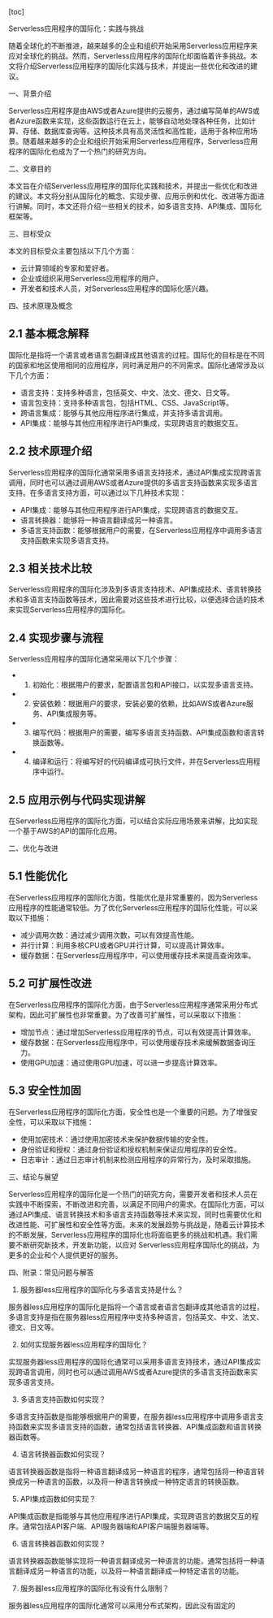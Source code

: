 
[toc]                    
                
                
Serverless应用程序的国际化：实践与挑战

随着全球化的不断推进，越来越多的企业和组织开始采用Serverless应用程序来应对全球化的挑战。然而，Serverless应用程序的国际化却面临着许多挑战。本文将介绍Serverless应用程序的国际化实践与技术，并提出一些优化和改进的建议。

一、背景介绍

Serverless应用程序是由AWS或者Azure提供的云服务，通过编写简单的AWS或者Azure函数来实现，这些函数运行在云上，能够自动地处理各种任务，比如计算、存储、数据库查询等。这种技术具有高灵活性和高性能，适用于各种应用场景。随着越来越多的企业和组织开始采用Serverless应用程序，Serverless应用程序的国际化也成为了一个热门的研究方向。

二、文章目的

本文旨在介绍Serverless应用程序的国际化实践和技术，并提出一些优化和改进的建议。本文将分别从国际化的概念、实现步骤、应用示例和优化、改进等方面进行讲解。同时，本文还将介绍一些相关的技术，如多语言支持、API集成、国际化框架等。

三、目标受众

本文的目标受众主要包括以下几个方面：

- 云计算领域的专家和爱好者。
- 企业或组织采用Serverless应用程序的用户。
- 开发者和技术人员，对Serverless应用程序的国际化感兴趣。

四、技术原理及概念

## 2.1 基本概念解释

国际化是指将一个语言或者语言包翻译成其他语言的过程。国际化的目标是在不同的国家和地区使用相同的应用程序，同时满足用户的不同需求。国际化通常涉及以下几个方面：

- 语言支持：支持多种语言，包括英文、中文、法文、德文、日文等。
- 语言包支持：支持多种语言包，包括HTML、CSS、JavaScript等。
- 跨语言集成：能够与其他应用程序进行集成，并支持多语言调用。
- API集成：能够与其他应用程序进行API集成，实现跨语言的数据交互。

## 2.2 技术原理介绍

Serverless应用程序的国际化通常采用多语言支持技术，通过API集成实现跨语言调用，同时也可以通过调用AWS或者Azure提供的多语言支持函数来实现多语言支持。在多语言支持方面，可以通过以下几种技术实现：

- API集成：能够与其他应用程序进行API集成，实现跨语言的数据交互。
- 语言转换器：能够将一种语言翻译成另一种语言。
- 多语言支持函数：能够根据用户的需要，在Serverless应用程序中调用多语言支持函数来实现多语言支持。

## 2.3 相关技术比较

Serverless应用程序的国际化涉及到多语言支持技术、API集成技术、语言转换技术和多语言支持函数等技术，因此需要对这些技术进行比较，以便选择合适的技术来实现Serverless应用程序的国际化。

## 2.4 实现步骤与流程

Serverless应用程序的国际化通常采用以下几个步骤：

- 1. 初始化：根据用户的要求，配置语言包和API接口，以实现多语言支持。
- 2. 安装依赖：根据用户的要求，安装必要的依赖，比如AWS或者Azure服务、API集成服务等。
- 3. 编写代码：根据用户的需要，编写多语言支持函数、API集成函数和语言转换函数等。
- 4. 编译和运行：将编写好的代码编译成可执行文件，并在Serverless应用程序中运行。

## 2.5 应用示例与代码实现讲解

在Serverless应用程序的国际化方面，可以结合实际应用场景来讲解，比如实现一个基于AWS的API的国际化应用。

二、优化与改进

## 5.1 性能优化

在Serverless应用程序的国际化方面，性能优化是非常重要的，因为Serverless应用程序的性能通常较低。为了优化Serverless应用程序的国际化性能，可以采取以下措施：

- 减少调用次数：通过减少调用次数，可以有效提高性能。
- 并行计算：利用多核CPU或者GPU并行计算，可以提高计算效率。
- 缓存数据：在Serverless应用程序中，可以使用缓存技术来提高查询效率。

## 5.2 可扩展性改进

在Serverless应用程序的国际化方面，由于Serverless应用程序通常采用分布式架构，因此可扩展性也非常重要。为了改善可扩展性，可以采取以下措施：

- 增加节点：通过增加Serverless应用程序的节点，可以有效提高计算效率。
- 缓存数据：在Serverless应用程序中，可以使用缓存技术来缓解数据查询压力。
- 使用GPU加速：通过使用GPU加速，可以进一步提高计算效率。

## 5.3 安全性加固

在Serverless应用程序的国际化方面，安全性也是一个重要的问题。为了增强安全性，可以采取以下措施：

- 使用加密技术：通过使用加密技术来保护数据传输的安全性。
- 身份验证和授权：通过身份验证和授权机制来保证应用程序的安全性。
- 日志审计：通过日志审计机制来检测应用程序的异常行为，及时采取措施。

三、结论与展望

Serverless应用程序的国际化是一个热门的研究方向，需要开发者和技术人员在实践中不断探索，不断改进和完善，以满足不同用户的需求。在国际化方面，可以通过API集成、语言转换技术和多语言支持函数等技术来实现，同时也需要优化和改进性能、可扩展性和安全性等方面。未来的发展趋势与挑战是，随着云计算技术的不断发展，Serverless应用程序的国际化也将面临更多的挑战和机遇。我们需要不断研究新技术，开发新功能，以应对 Serverless应用程序国际化的挑战，为更多的企业和个人提供更好的服务。

四、附录：常见问题与解答

1. 服务器less应用程序的国际化与多语言支持是什么？

服务器less应用程序的国际化是指将一个语言或者语言包翻译成其他语言的过程，多语言支持是指在服务器less应用程序中支持多种语言，包括英文、中文、法文、德文、日文等。

2. 如何实现服务器less应用程序的国际化？

实现服务器less应用程序的国际化通常可以采用多语言支持技术，通过API集成实现跨语言调用，同时也可以通过调用AWS或者Azure提供的多语言支持函数来实现多语言支持。

3. 多语言支持函数如何实现？

多语言支持函数是指能够根据用户的需要，在服务器less应用程序中调用多语言支持函数来实现多语言支持的函数，通常包括语言转换器、API集成函数和语言转换器函数等。

4. 语言转换器函数如何实现？

语言转换器函数是指将一种语言翻译成另一种语言的程序，通常包括将一种语言转换成另一种语言的函数，以及将一种语言转换成一种特定语言的转换函数。

5. API集成函数如何实现？

API集成函数是指能够与其他应用程序进行API集成，实现跨语言的数据交互的程序。通常包括API客户端、API服务器端和API客户端服务器端等。

6. 语言转换器函数如何实现？

语言转换器函数能够实现将一种语言翻译成另一种语言的功能，通常包括将一种语言翻译成另一种语言的功能，以及将一种语言翻译成一种特定语言的功能。

7. 服务器less应用程序的国际化有没有什么限制？

服务器less应用程序的国际化通常可以采用分布式架构，因此没有固定的


